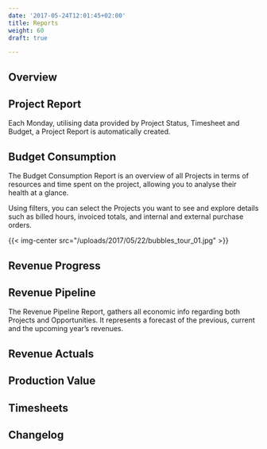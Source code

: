 ```yaml
---
date: '2017-05-24T12:01:45+02:00'
title: Reports
weight: 60
draft: true

---
```



## Overview

## Project Report

Each Monday, utilising data provided by Project Status, Timesheet and Budget, a Project Report is automatically created.

## Budget Consumption

The Budget Consumption Report is an overview of all Projects in terms of resources and time spent on the project, allowing you to analyse their health at a glance.

Using filters, you can select the Projects you want to see and explore details such as billed hours, invoiced totals, and internal and external purchase orders.

{{< img-center src="/uploads/2017/05/22/bubbles_tour_01.jpg" >}}

## Revenue Progress

## Revenue Pipeline

The Revenue Pipeline Report, gathers all economic info regarding both Projects and Opportunities. It represents a forecast of the previous, current and the upcoming year’s revenues.

## Revenue Actuals

## Production Value

## Timesheets

## Changelog

